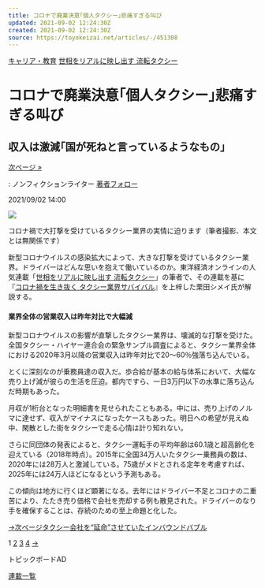 ```yaml
---
title: コロナで廃業決意｢個人タクシー｣悲痛すぎる叫び
updated: 2021-09-02 12:24:30Z
created: 2021-09-02 12:24:30Z
source: https://toyokeizai.net/articles/-/451308
---
```


[キャリア・教育](https://toyokeizai.net/list/genre/career-and-education)
[世相をリアルに映し出す 流転タクシー](https://toyokeizai.net/category/flux-taxi)

# コロナで廃業決意｢個人タクシー｣悲痛すぎる叫び

## 収入は激減｢国が死ねと言っているようなもの｣

 [次ページ »](https://toyokeizai.net/articles/-/451308?page=2)

  : ノンフィクションライター    [著者フォロー](https://id.toyokeizai.net/fm/?author_id=1589&author_name=%E6%A0%97%E7%94%B0+%E3%82%B7%E3%83%A1%E3%82%A4&referer=%2Farticles%2F-%2F451308)

2021/09/02 14:00

![](https://tk.ismcdn.jp/mwimgs/9/8/1140/img_98870b04c2acddc6f7c75aaf832643da457981.jpg)

コロナ禍で大打撃を受けているタクシー業界の実情に迫ります（筆者撮影、本文とは無関係です）

新型コロナウイルスの感染拡大によって、大きな打撃を受けているタクシー業界。ドライバーはどんな思いを抱えて働いているのか。東洋経済オンラインの人気連載「[世相をリアルに映し出す 流転タクシー](https://toyokeizai.net/category/flux-taxi)」の筆者で、その連載を基に『[コロナ禍を生き抜く タクシー業界サバイバル](http://www.amazon.co.jp/o/ASIN/4594088309/toyokeizaia-22/)』を上梓した栗田シメイ氏が解説する。

#### 業界全体の営業収入は昨年対比で大幅減

新型コロナウイルスの影響が直撃したタクシー業界は、壊滅的な打撃を受けた。全国タクシー・ハイヤー連合会の緊急サンプル調査によると、タクシー業界全体における2020年3月以降の営業収入は昨年対比で20～60％強落ち込んでいる。

とくに深刻なのが乗務員達の収入だ。歩合給が基本の給与体系において、大幅な売り上げ減が彼らの生活を圧迫。都内ですら、一日3万円以下の水準に落ち込んだ時期もあった。

月収が1桁台となった明細書を見せられたこともある。中には、売り上げのノルマに達せず、収入がマイナスになったケースもあった。明日への希望が見えぬ中、閑散とした街をタクシーで走る心情は計り知れない。

さらに同団体の発表によると、タクシー運転手の平均年齢は60.1歳と超高齢化を迎えている（2018年時点）。2015年に全国34万人いたタクシー乗務員の数は、2020年には28万人と激減している。75歳がメドとされる定年を考慮すれば、2025年には24万人ほどになるという予測もある。

この傾向は地方に行くほど顕著になる。去年にはドライバー不足とコロナの二重苦により、たたき売り価格で会社を売却する例も散見された。ドライバーのなり手を確保することは、存続のための至上命題と化した。

[→次ページタクシー会社を“延命”させていたインバウンドバブル](https://toyokeizai.net/articles/-/451308?page=2)

 1  [2](https://toyokeizai.net/articles/-/451308?page=2)  [3](https://toyokeizai.net/articles/-/451308?page=3)  [4](https://toyokeizai.net/articles/-/451308?page=4)  [→](https://toyokeizai.net/articles/-/451308?page=2)

トピックボードAD

[連載一覧](https://toyokeizai.net/list/columns)